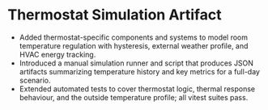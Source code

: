 # Thermostat Simulation Artifact

- Added thermostat-specific components and systems to model room temperature regulation with hysteresis, external weather profile, and HVAC energy tracking.
- Introduced a manual simulation runner and script that produces JSON artifacts summarizing temperature history and key metrics for a full-day scenario.
- Extended automated tests to cover thermostat logic, thermal response behaviour, and the outside temperature profile; all vitest suites pass.
